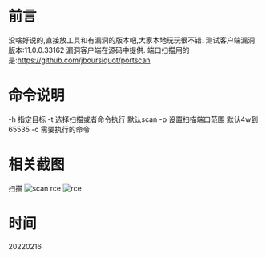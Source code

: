 # 前言
没啥好说的,直接放工具和有漏洞的版本吧,大家本地玩玩很不错.
测试客户端漏洞版本:11.0.0.33162
漏洞客户端在源码中提供.
端口扫描用的是:https://github.com/jboursiquot/portscan
# 命令说明
-h 指定目标
-t 选择扫描或者命令执行  默认scan
-p 设置扫描端口范围 默认4w到65535
-c 需要执行的命令
# 相关截图
扫描
![scan](https://github.com/TRYblog/sunlogin_rce_/blob/main/scan.png "sacn")
rce
![rce](https://github.com/TRYblog/sunlogin_rce_/blob/main/exp.png "rce")

# 时间
20220216
